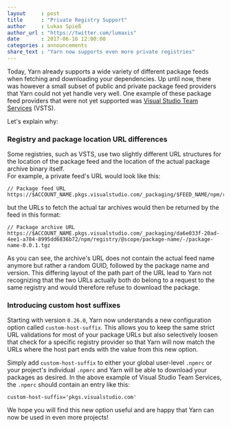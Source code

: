 ```yaml
---
layout     : post
title      : "Private Registry Support"
author     : Lukas Spieß
author_url : "https://twitter.com/lumaxis"
date       : 2017-06-16 12:00:00
categories : announcements
share_text : "Yarn now supports even more private registries"
---
```



Today, Yarn already supports a wide variety of different package feeds when fetching and downloading your dependencies. Up until now, there was however a small subset of public and private package feed providers that Yarn could not yet handle very well. One example of these package feed providers that were not yet supported was [Visual Studio Team Services](https://www.visualstudio.com/team-services/) (VSTS).

Let's explain why:

### Registry and package location URL differences

Some registries, such as VSTS, use two slightly different URL structures for the location of the package feed and the location of the actual package archive binary itself.  
For example, a private feed's URL would look like this:

```
// Package feed URL
https://$ACCOUNT_NAME.pkgs.visualstudio.com/_packaging/$FEED_NAME/npm/registry
```

but the URLs to fetch the actual tar archives would then be returned by the feed in this format:

```
// Package archive URL
https://$ACCOUNT_NAME.pkgs.visualstudio.com/_packaging/da6e033f-20ad-4ee1-a784-8995dd6836b72/npm/registry/@scope/package-name/-/package-name-0.0.1.tgz
```

As you can see, the archive's URL does not contain the actual feed name anymore but rather a random GUID, followed by the package name and version. This differing layout of the path part of the URL lead to Yarn not recognizing that the two URLs actually both do belong to a request to the same registry and would therefore refuse to download the package.

### Introducing custom host suffixes

Starting with version `0.26.0`, Yarn now understands a new configuration option called `custom-host-suffix`. This allows you to keep the same strict URL validations for most of your package URLs but also selectively loosen that check for a specific registry provider so that Yarn will now match the URLs where the host part ends with the value from this new option.

Simply add `custom-host-suffix` to either your global user-level `.npmrc` or your project's individual `.npmrc` and Yarn will be able to download your packages as desired.
In the above example of Visual Studio Team Services, the `.npmrc` should contain an entry like this:

```
custom-host-suffix='pkgs.visualstudio.com'
```

We hope you will find this new option useful and are happy that Yarn can now be used in even more projects!
